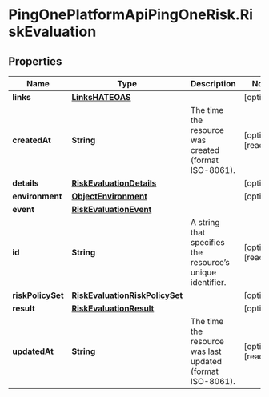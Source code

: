# PingOnePlatformApiPingOneRisk.RiskEvaluation

## Properties

Name | Type | Description | Notes
------------ | ------------- | ------------- | -------------
**links** | [**LinksHATEOAS**](LinksHATEOAS.md) |  | [optional] 
**createdAt** | **String** | The time the resource was created (format ISO-8061). | [optional] [readonly] 
**details** | [**RiskEvaluationDetails**](RiskEvaluationDetails.md) |  | [optional] 
**environment** | [**ObjectEnvironment**](ObjectEnvironment.md) |  | [optional] 
**event** | [**RiskEvaluationEvent**](RiskEvaluationEvent.md) |  | 
**id** | **String** | A string that specifies the resource’s unique identifier. | [optional] [readonly] 
**riskPolicySet** | [**RiskEvaluationRiskPolicySet**](RiskEvaluationRiskPolicySet.md) |  | [optional] 
**result** | [**RiskEvaluationResult**](RiskEvaluationResult.md) |  | [optional] 
**updatedAt** | **String** | The time the resource was last updated (format ISO-8061). | [optional] [readonly] 


